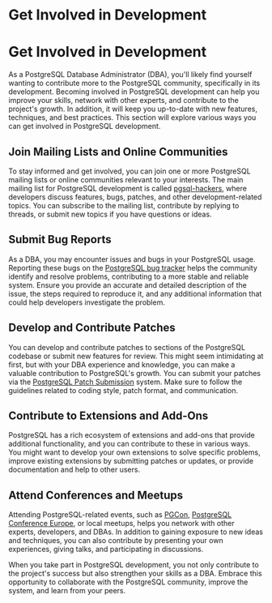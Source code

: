 # Get Involved in Development

# Get Involved in Development

As a PostgreSQL Database Administrator (DBA), you'll likely find yourself wanting to contribute more to the PostgreSQL community, specifically in its development. Becoming involved in PostgreSQL development can help you improve your skills, network with other experts, and contribute to the project's growth. In addition, it will keep you up-to-date with new features, techniques, and best practices. This section will explore various ways you can get involved in PostgreSQL development.

## Join Mailing Lists and Online Communities

To stay informed and get involved, you can join one or more PostgreSQL mailing lists or online communities relevant to your interests. The main mailing list for PostgreSQL development is called [pgsql-hackers](https://www.postgresql.org/list/pgsql-hackers/), where developers discuss features, bugs, patches, and other development-related topics. You can subscribe to the mailing list, contribute by replying to threads, or submit new topics if you have questions or ideas.

## Submit Bug Reports

As a DBA, you may encounter issues and bugs in your PostgreSQL usage. Reporting these bugs on the [PostgreSQL bug tracker](https://www.postgresql.org/account/submitbug/) helps the community identify and resolve problems, contributing to a more stable and reliable system. Ensure you provide an accurate and detailed description of the issue, the steps required to reproduce it, and any additional information that could help developers investigate the problem.

## Develop and Contribute Patches

You can develop and contribute patches to sections of the PostgreSQL codebase or submit new features for review. This might seem intimidating at first, but with your DBA experience and knowledge, you can make a valuable contribution to PostgreSQL's growth. You can submit your patches via the [PostgreSQL Patch Submission](https://www.postgresql.org/developer/contributing/patches/) system. Make sure to follow the guidelines related to coding style, patch format, and communication.

## Contribute to Extensions and Add-Ons

PostgreSQL has a rich ecosystem of extensions and add-ons that provide additional functionality, and you can contribute to these in various ways. You might want to develop your own extensions to solve specific problems, improve existing extensions by submitting patches or updates, or provide documentation and help to other users.

## Attend Conferences and Meetups

Attending PostgreSQL-related events, such as [PGCon](https://www.pgcon.org/), [PostgreSQL Conference Europe](https://2021.pgconf.eu/), or local meetups, helps you network with other experts, developers, and DBAs. In addition to gaining exposure to new ideas and techniques, you can also contribute by presenting your own experiences, giving talks, and participating in discussions.

When you take part in PostgreSQL development, you not only contribute to the project's success but also strengthen your skills as a DBA. Embrace this opportunity to collaborate with the PostgreSQL community, improve the system, and learn from your peers.